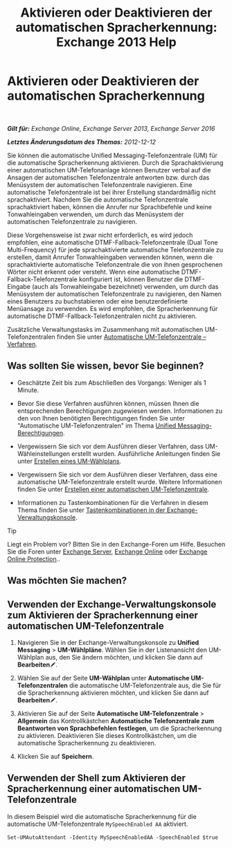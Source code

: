 ﻿---
title: 'Aktivieren oder Deaktivieren der automatischen Spracherkennung: Exchange 2013 Help'
TOCTitle: Aktivieren oder Deaktivieren der automatischen Spracherkennung
ms:assetid: 92b3b679-b503-4068-8e88-25ec0f4537ab
ms:mtpsurl: https://technet.microsoft.com/de-de/library/Bb232128(v=EXCHG.150)
ms:contentKeyID: 52062741
ms.date: 04/24/2018
mtps_version: v=EXCHG.150
ms.translationtype: HT
---

# Aktivieren oder Deaktivieren der automatischen Spracherkennung

 

_**Gilt für:** Exchange Online, Exchange Server 2013, Exchange Server 2016_

_**Letztes Änderungsdatum des Themas:** 2012-12-12_

Sie können die automatische Unified Messaging-Telefonzentrale (UM) für die automatische Spracherkennung aktivieren. Durch die Sprachaktivierung einer automatischen UM-Telefonanlage können Benutzer verbal auf die Ansagen der automatischen Telefonzentrale antworten bzw. durch das Menüsystem der automatischen Telefonzentrale navigieren. Eine automatische Telefonzentrale ist bei ihrer Erstellung standardmäßig nicht sprachaktiviert. Nachdem Sie die automatische Telefonzentrale sprachaktiviert haben, können die Anrufer nur Sprachbefehle und keine Tonwahleingaben verwenden, um durch das Menüsystem der automatischen Telefonzentrale zu navigieren.

Diese Vorgehensweise ist zwar nicht erforderlich, es wird jedoch empfohlen, eine automatische DTMF-Fallback-Telefonzentrale (Dual Tone Multi-Frequency) für jede sprachaktivierte automatische Telefonzentrale zu erstellen, damit Anrufer Tonwahleingaben verwenden können, wenn die sprachaktivierte automatische Telefonzentrale die von ihnen gesprochenen Wörter nicht erkennt oder versteht. Wenn eine automatische DTMF-Fallback-Telefonzentrale konfiguriert ist, können Benutzer die DTMF-Eingabe (auch als Tonwahleingabe bezeichnet) verwenden, um durch das Menüsystem der automatischen Telefonzentrale zu navigieren, den Namen eines Benutzers zu buchstabieren oder eine benutzerdefinierte Menüansage zu verwenden. Es wird empfohlen, die Spracherkennung für automatische DTMF-Fallback-Telefonzentralen nicht zu aktivieren.

Zusätzliche Verwaltungstasks im Zusammenhang mit automatischen UM-Telefonzentralen finden Sie unter [Automatische UM-Telefonzentrale – Verfahren](um-auto-attendant-procedures-exchange-2013-help.md).

## Was sollten Sie wissen, bevor Sie beginnen?

  - Geschätzte Zeit bis zum Abschließen des Vorgangs: Weniger als 1 Minute.

  - Bevor Sie diese Verfahren ausführen können, müssen Ihnen die entsprechenden Berechtigungen zugewiesen werden. Informationen zu den von Ihnen benötigten Berechtigungen finden Sie unter "Automatische UM-Telefonzentralen" im Thema [Unified Messaging-Berechtigungen](unified-messaging-permissions-exchange-2013-help.md).

  - Vergewissern Sie sich vor dem Ausführen dieser Verfahren, dass UM-Wähleinstellungen erstellt wurden. Ausführliche Anleitungen finden Sie unter [Erstellen eines UM-Wählplans](create-a-um-dial-plan-exchange-2013-help.md).

  - Vergewissern Sie sich vor dem Ausführen dieser Verfahren, dass eine automatische UM-Telefonzentrale erstellt wurde. Weitere Informationen finden Sie unter [Erstellen einer automatischen UM-Telefonzentrale](create-a-um-auto-attendant-exchange-2013-help.md).

  - Informationen zu Tastenkombinationen für die Verfahren in diesem Thema finden Sie unter [Tastenkombinationen in der Exchange-Verwaltungskonsole](keyboard-shortcuts-in-the-exchange-admin-center-exchange-online-protection-help.md).


> [!TIP]
> Liegt ein Problem vor? Bitten Sie in den Exchange-Foren um Hilfe. Besuchen Sie die Foren unter <A href="https://go.microsoft.com/fwlink/p/?linkid=60612">Exchange Server</A>, <A href="https://go.microsoft.com/fwlink/p/?linkid=267542">Exchange Online</A> oder <A href="https://go.microsoft.com/fwlink/p/?linkid=285351">Exchange Online Protection</A>..



## Was möchten Sie machen?

## Verwenden der Exchange-Verwaltungskonsole zum Aktivieren der Spracherkennung einer automatischen UM-Telefonzentrale

1.  Navigieren Sie in der Exchange-Verwaltungskonsole zu **Unified Messaging** \> **UM-Wählpläne**. Wählen Sie in der Listenansicht den UM-Wählplan aus, den Sie ändern möchten, und klicken Sie dann auf **Bearbeiten**![Bearbeitungssymbol](images/Bb124582.6f53ccb2-1f13-4c02-bea0-30690e6ea71d(EXCHG.150).gif "Bearbeitungssymbol").

2.  Wählen Sie auf der Seite **UM-Wählplan** unter **Automatische UM-Telefonzentralen** die automatische UM-Telefonzentrale aus, die Sie für die Spracherkennung aktivieren möchten, und klicken Sie dann auf **Bearbeiten**![Bearbeitungssymbol](images/Bb124582.6f53ccb2-1f13-4c02-bea0-30690e6ea71d(EXCHG.150).gif "Bearbeitungssymbol").

3.  Aktivieren Sie auf der Seite **Automatische UM-Telefonzentrale** \> **Allgemein** das Kontrollkästchen **Automatische Telefonzentrale zum Beantworten von Sprachbefehlen festlegen**, um die Spracherkennung zu aktivieren. Deaktivieren Sie dieses Kontrollkästchen, um die automatische Spracherkennung zu deaktivieren.

4.  Klicken Sie auf **Speichern**.

## Verwenden der Shell zum Aktivieren der Spracherkennung einer automatischen UM-Telefonzentrale

In diesem Beispiel wird die automatische Spracherkennung für die automatische UM-Telefonzentrale `MySpeechEnabled AA` aktiviert.

    Set-UMAutoAttendant -Identity MySpeechEnabledAA -SpeechEnabled $true

